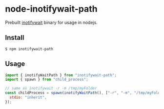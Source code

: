 # node-inotifywait-path

Prebuilt [inotifywait](https://github.com/inotify-tools/inotify-tools) binary for usage in nodejs.

## Install

```
$ npm inotifywait-path
```

## Usage

```js
import { inotifyWaitPath } from "inotifywait-path";
import { spawn } from "child_process";

// same as inotifywait -r -m /tmp/myFolder
const childProcess = spawn(inotifyWaitPath(), ["-r", "-m", "/tmp/myFolder"], {
  stdio: "inherit",
});
```
